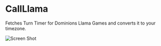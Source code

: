 # CallLlama
Fetches Turn Timer for Dominions Llama Games and converts it to your timezone. 

![Screen Shot](img/screenshot.jpg?raw=true "Call Llama")
